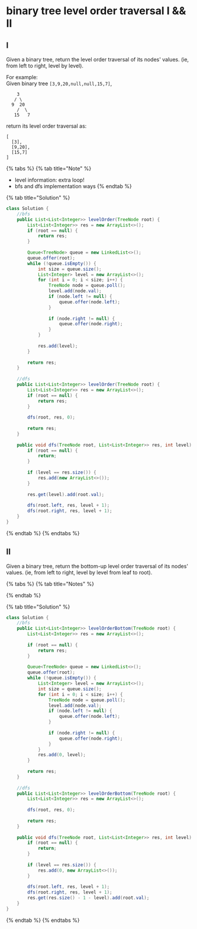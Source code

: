 # binary tree level order traversal I && II

## I

Given a binary tree, return the level order traversal of its nodes' values. \(ie, from left to right, level by level\).

For example:  
Given binary tree `[3,9,20,null,null,15,7]`,

```text
    3
   / \
  9  20
    /  \
   15   7
```

return its level order traversal as:

```text
[
  [3],
  [9,20],
  [15,7]
]
```

{% tabs %}
{% tab title="Note" %}
* level information: extra loop!
* bfs and dfs implementation ways
{% endtab %}

{% tab title="Solution" %}
```java
class Solution {
    //bfs
    public List<List<Integer>> levelOrder(TreeNode root) {
        List<List<Integer>> res = new ArrayList<>();
        if (root == null) {
            return res;
        }
        
        Queue<TreeNode> queue = new LinkedList<>();
        queue.offer(root);
        while (!queue.isEmpty()) {
            int size = queue.size();
            List<Integer> level = new ArrayList<>();
            for (int i = 0; i < size; i++) {
                TreeNode node = queue.poll();
                level.add(node.val);
                if (node.left != null) {
                    queue.offer(node.left);
                }
                
                if (node.right != null) {
                    queue.offer(node.right);
                }
            }
            
            res.add(level);
        }
        
        return res;
    }
    
    //dfs
    public List<List<Integer>> levelOrder(TreeNode root) {
        List<List<Integer>> res = new ArrayList<>();
        if (root == null) {
            return res;
        }
        
        dfs(root, res, 0);
        
        return res;
    }
    
    public void dfs(TreeNode root, List<List<Integer>> res, int level) {
        if (root == null) {
            return;
        }
        
        if (level == res.size()) {
            res.add(new ArrayList<>());
        }
        
        res.get(level).add(root.val);
        
        dfs(root.left, res, level + 1);
        dfs(root.right, res, level + 1);
    }
}
```
{% endtab %}
{% endtabs %}

## II

Given a binary tree, return the bottom-up level order traversal of its nodes' values. \(ie, from left to right, level by level from leaf to root\).

{% tabs %}
{% tab title="Notes" %}

{% endtab %}

{% tab title="Solution" %}
```java
class Solution {
    //bfs
    public List<List<Integer>> levelOrderBottom(TreeNode root) {
        List<List<Integer>> res = new ArrayList<>();
        
        if (root == null) {
            return res;
        }
        
        Queue<TreeNode> queue = new LinkedList<>();
        queue.offer(root);
        while (!queue.isEmpty()) {
            List<Integer> level = new ArrayList<>();
            int size = queue.size();
            for (int i = 0; i < size; i++) {
                TreeNode node = queue.poll();
                level.add(node.val);
                if (node.left != null) {
                    queue.offer(node.left);
                }
                
                if (node.right != null) {
                    queue.offer(node.right);
                }
            }
            res.add(0, level);
        }
        
        return res;
    }
    
    //dfs
    public List<List<Integer>> levelOrderBottom(TreeNode root) {
        List<List<Integer>> res = new ArrayList<>();
        
        dfs(root, res, 0);
        
        return res;
    }
    
    public void dfs(TreeNode root, List<List<Integer>> res, int level) {
        if (root == null) {
            return;
        }
        
        if (level == res.size()) {
            res.add(0, new ArrayList<>());
        }
        
        dfs(root.left, res, level + 1);
        dfs(root.right, res, level + 1);
        res.get(res.size() - 1 - level).add(root.val);
    }
}
```
{% endtab %}
{% endtabs %}

